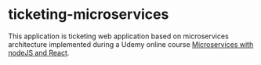 # ticketing-microservices

This application is ticketing web application based on microservices architecture implemented during a Udemy online course [Microservices with nodeJS and React](https://www.udemy.com/course/microservices-with-node-js-and-react/).
